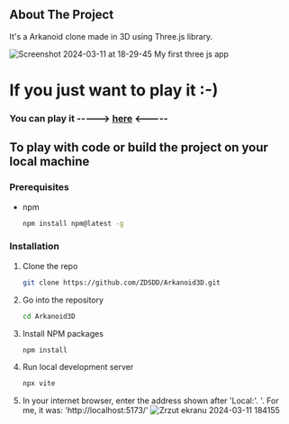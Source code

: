 <a name="readme-top"></a>

<!-- ABOUT THE PROJECT -->
## About The Project

It's a Arkanoid clone made in 3D using Three.js library. 

![Screenshot 2024-03-11 at 18-29-45 My first three js app](https://github.com/ZDSDD/Arkanoid3D/assets/106777224/0af41714-abaa-4826-90e4-674e9503678f)

# If you just want to play it :-)

### You can play it -----> [here](https://zdsdd.github.io/Arkanoid3D/) <-----

## To play with code or build the project on your local machine

### Prerequisites

* npm
  ```sh
  npm install npm@latest -g
  ```
### Installation

1. Clone the repo
   ```sh
   git clone https://github.com/ZDSDD/Arkanoid3D.git
   ```
2. Go into the repository
   ```sh
   cd Arkanoid3D
   ```
3. Install NPM packages
   ```sh
   npm install
   ```
4. Run local development server
   ```sh
   npx vite
   ```
5. In your internet browser, enter the address shown after 'Local:'. '. For me, it was: 'http://localhost:5173/'
   ![Zrzut ekranu 2024-03-11 184155](https://github.com/ZDSDD/Arkanoid3D/assets/106777224/aa15aa1a-2f91-4f9e-af7a-0fa5216680e3)


